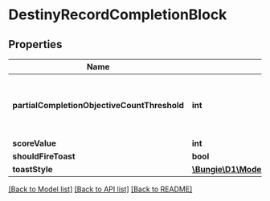 # DestinyRecordCompletionBlock

## Properties
Name | Type | Description | Notes
------------ | ------------- | ------------- | -------------
**partialCompletionObjectiveCountThreshold** | **int** | The number of objectives that must be completed before the objective is considered \&quot;complete\&quot; | [optional] 
**scoreValue** | **int** |  | [optional] 
**shouldFireToast** | **bool** |  | [optional] 
**toastStyle** | [**\Bungie\D1\Model\Destiny\DestinyRecordToastStyle**](DestinyRecordToastStyle.md) |  | [optional] 

[[Back to Model list]](../README.md#documentation-for-models) [[Back to API list]](../README.md#documentation-for-api-endpoints) [[Back to README]](../README.md)


